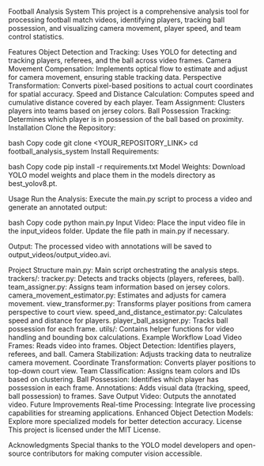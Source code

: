 Football Analysis System
This project is a comprehensive analysis tool for processing football match videos, identifying players, tracking ball possession, and visualizing camera movement, player speed, and team control statistics.

Features
Object Detection and Tracking: Uses YOLO for detecting and tracking players, referees, and the ball across video frames.
Camera Movement Compensation: Implements optical flow to estimate and adjust for camera movement, ensuring stable tracking data.
Perspective Transformation: Converts pixel-based positions to actual court coordinates for spatial accuracy.
Speed and Distance Calculation: Computes speed and cumulative distance covered by each player.
Team Assignment: Clusters players into teams based on jersey colors.
Ball Possession Tracking: Determines which player is in possession of the ball based on proximity.
Installation
Clone the Repository:

bash
Copy code
git clone <YOUR_REPOSITORY_LINK>
cd football_analysis_system
Install Requirements:

bash
Copy code
pip install -r requirements.txt
Model Weights: Download YOLO model weights and place them in the models directory as best_yolov8.pt.

Usage
Run the Analysis: Execute the main.py script to process a video and generate an annotated output:

bash
Copy code
python main.py
Input Video: Place the input video file in the input_videos folder. Update the file path in main.py if necessary.

Output: The processed video with annotations will be saved to output_videos/output_video.avi.

Project Structure
main.py: Main script orchestrating the analysis steps.
trackers/:
tracker.py: Detects and tracks objects (players, referees, ball).
team_assigner.py: Assigns team information based on jersey colors.
camera_movement_estimator.py: Estimates and adjusts for camera movement.
view_transformer.py: Transforms player positions from camera perspective to court view.
speed_and_distance_estimator.py: Calculates speed and distance for players.
player_ball_assigner.py: Tracks ball possession for each frame.
utils/: Contains helper functions for video handling and bounding box calculations.
Example Workflow
Load Video Frames: Reads video into frames.
Object Detection: Identifies players, referees, and ball.
Camera Stabilization: Adjusts tracking data to neutralize camera movement.
Coordinate Transformation: Converts player positions to top-down court view.
Team Classification: Assigns team colors and IDs based on clustering.
Ball Possession: Identifies which player has possession in each frame.
Annotations: Adds visual data (tracking, speed, ball possession) to frames.
Save Output Video: Outputs the annotated video.
Future Improvements
Real-time Processing: Integrate live processing capabilities for streaming applications.
Enhanced Object Detection Models: Explore more specialized models for better detection accuracy.
License
This project is licensed under the MIT License.

Acknowledgments
Special thanks to the YOLO model developers and open-source contributors for making computer vision accessible.

